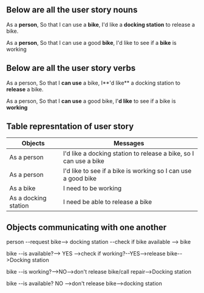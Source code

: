 ## Below are all the user story nouns

As a **person**,
So that I can use a **bike**,
I'd like a **docking station** to release a bike.

As a **person**,
So that I can use a good **bike**,
I'd like to see if a **bike** is working

## Below are all the user story verbs

As a person,
So that I **can use** a bike,
I**'d like** a docking station to **release** a bike.

As a person,
So that I **can use** a good bike,
I'**d like** to see if a bike is **working**

## Table represntation of user story

Objects|Messages
-------|--------
As a person | I'd like a docking station to release a bike, so I can use a bike
As a person | I'd like to see if a bike is working so I can use a good bike
As a bike | I need to be working
As a docking station | I need be able to release a bike

## Objects communicating with one another

person --request bike--> docking station --check if bike available --> bike

bike --is available?--> YES -->check if working?--YES-->release bike-->Docking station

bike --is working?-->NO-->don't release bike/call repair-->Docking station

bike --is available? NO -->don't release bike-->docking station
